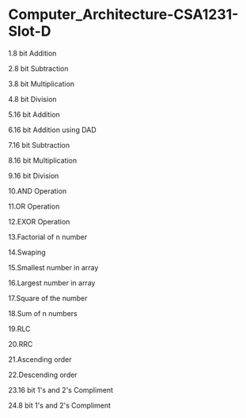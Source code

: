 # Computer_Architecture-CSA1231-Slot-D

1.8 bit Addition

2.8 bit Subtraction

3.8 bit Multiplication

4.8 bit Division

5.16 bit Addition

6.16 bit Addition using DAD

7.16 bit Subtraction

8.16 bit Multiplication

9.16 bit Division

10.AND Operation

11.OR Operation

12.EXOR Operation

13.Factorial of n number

14.Swaping

15.Smallest number in array

16.Largest number in array

17.Square of the number

18.Sum of n numbers

19.RLC

20.RRC

21.Ascending order

22.Descending order

23.16 bit 1's and 2's Compliment

24.8 bit 1's and 2's Compliment
